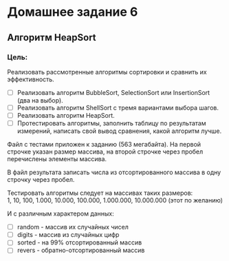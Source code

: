 # Домашнее задание 6
## Алгоритм HeapSort

### Цель:
Реализовать рассмотренные алгоритмы сортировки и сравнить их эффективность.

- [ ] Реализовать алгоритм BubbleSort, SelectionSort или InsertionSort (два на выбор). 
- [ ] Реализовать алгоритм ShellSort с тремя вариантами выбора шагов. 
- [ ] Реализовать алгоритм HeapSort. 
- [ ] Протестировать алгоритмы, заполнить таблицу по результатам измерений, написать свой вывод сравнения, какой алгоритм лучше.

Файл с тестами приложен к заданию (563 мегабайта). На первой строчке указан размер массива, 
на второй строчке через пробел перечислены элементы массива. 

В файл результата записать числа из отсортированного массива в одну строчку через пробел.

Тестировать алгоритмы следует на массивах таких размеров: <br>
1, 10, 100, 1.000, 10.000, 100.000, 1.000.000, 10.000.000 (этот по желанию)

И с различным характером данных: 
- [ ] random - массив их случайных чисел 
- [ ] digits - массив из случайных цифр 
- [ ] sorted - на 99% отсортированный массив 
- [ ] revers - обратно-отсортированный массив